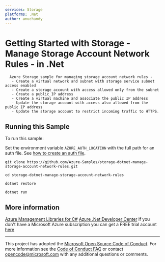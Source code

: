 ```yaml
---
services: Storage
platforms: .Net
author: anuchandy
---
```


# Getting Started with Storage - Manage Storage Account Network Rules - in .Net #

      Azure Storage sample for managing storage account network rules -
       - Create a virtual network and subnet with storage service subnet access enabled
       - Create a storage account with access allowed only from the subnet
       - Create a public IP address
       - Create a virtual machine and associate the public IP address
       - Update the storage account with access also allowed from the public IP address
       - Update the storage account to restrict incoming traffic to HTTPS.


## Running this Sample ##

To run this sample:

Set the environment variable `AZURE_AUTH_LOCATION` with the full path for an auth file. See [how to create an auth file](https://github.com/Azure/azure-sdk-for-net/blob/Fluent/AUTH.md).

    git clone https://github.com/Azure-Samples/storage-dotnet-manage-storage-account-network-rules.git

    cd storage-dotnet-manage-storage-account-network-rules

    dotnet restore

    dotnet run

## More information ##

[Azure Management Libraries for C#](https://github.com/Azure/azure-sdk-for-net/tree/Fluent)
[Azure .Net Developer Center](https://azure.microsoft.com/en-us/develop/net/)
If you don't have a Microsoft Azure subscription you can get a FREE trial account [here](http://go.microsoft.com/fwlink/?LinkId=330212)

---

This project has adopted the [Microsoft Open Source Code of Conduct](https://opensource.microsoft.com/codeofconduct/). For more information see the [Code of Conduct FAQ](https://opensource.microsoft.com/codeofconduct/faq/) or contact [opencode@microsoft.com](mailto:opencode@microsoft.com) with any additional questions or comments.